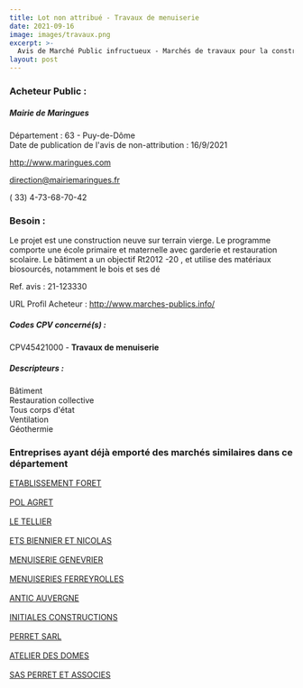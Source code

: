 ```yaml
---
title: Lot non attribué - Travaux de menuiserie
date: 2021-09-16
image: images/travaux.png
excerpt: >-
  Avis de Marché Public infructueux - Marchés de travaux pour la construction d'une école primaire à Maringues
layout: post
---
```


### Acheteur Public :
##### Mairie de Maringues
Département : 63 - Puy-de-Dôme<br/>
Date de publication de l'avis de non-attribution : 16/9/2021


http://www.maringues.com

direction@mairiemaringues.fr

( 33) 4-73-68-70-42
### Besoin :

Le projet est une construction neuve sur terrain vierge. Le programme comporte une école primaire et maternelle avec garderie et restauration scolaire. Le bâtiment a un objectif Rt2012 -20 , et utilise des matériaux biosourcés, notamment le bois et ses dé

Ref. avis : 21-123330

URL Profil Acheteur : http://www.marches-publics.info/

##### Codes CPV concerné(s) :
CPV45421000 - **Travaux de menuiserie** <br/>

##### Descripteurs :
Bâtiment <br/>
Restauration collective <br/>
Tous corps d'état <br/>
Ventilation <br/>
Géothermie <br/>

### Entreprises ayant déjà emporté des marchés similaires dans ce département
<a href="/entreprise-546/siren-325365062">ETABLISSEMENT FORET</a><br/><br/>
<a href="/entreprise-547/siren-326204724">POL AGRET</a><br/><br/>
<a href="/entreprise-548/siren-338449382">LE TELLIER</a><br/><br/>
<a href="/entreprise-549/siren-343531489">ETS BIENNIER ET NICOLAS</a><br/><br/>
<a href="/entreprise-552/siren-380512368">MENUISERIE GENEVRIER</a><br/><br/>
<a href="/entreprise-553/siren-389661463">MENUISERIES FERREYROLLES</a><br/><br/>
<a href="/entreprise-557/siren-414143339">ANTIC AUVERGNE</a><br/><br/>
<a href="/entreprise-560/siren-432938488">INITIALES CONSTRUCTIONS</a><br/><br/>
<a href="/entreprise-560/siren-437820574">PERRET SARL</a><br/><br/>
<a href="/entreprise-562/siren-444948012">ATELIER DES DOMES</a><br/><br/>
<a href="/entreprise-580/siren-830753380">SAS PERRET ET ASSOCIES</a><br/><br/>
